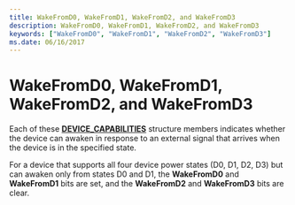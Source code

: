 ```yaml
---
title: WakeFromD0, WakeFromD1, WakeFromD2, and WakeFromD3
description: WakeFromD0, WakeFromD1, WakeFromD2, and WakeFromD3
keywords: ["WakeFromD0", "WakeFromD1", "WakeFromD2", "WakeFromD3"]
ms.date: 06/16/2017
---
```


# WakeFromD0, WakeFromD1, WakeFromD2, and WakeFromD3





Each of these [**DEVICE\_CAPABILITIES**](/windows-hardware/drivers/ddi/wdm/ns-wdm-_device_capabilities) structure members indicates whether the device can awaken in response to an external signal that arrives when the device is in the specified state.

For a device that supports all four device power states (D0, D1, D2, D3) but can awaken only from states D0 and D1, the **WakeFromD0** and **WakeFromD1** bits are set, and the **WakeFromD2** and **WakeFromD3** bits are clear.

 

